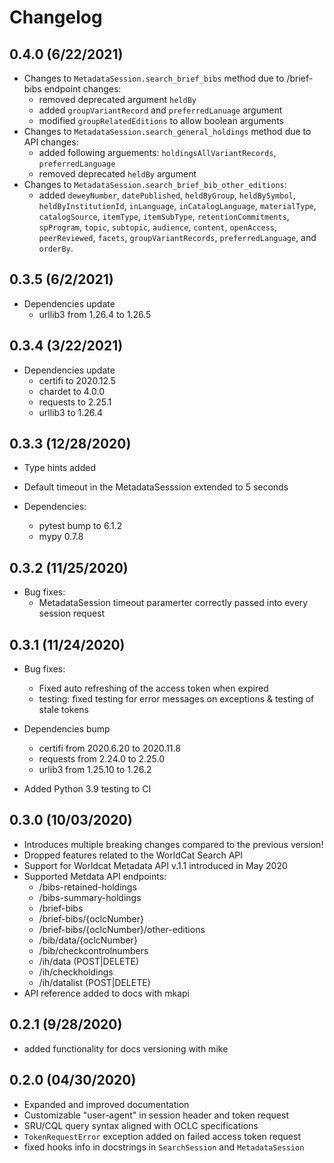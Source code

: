 # Changelog

## 0.4.0 (6/22/2021)
+ Changes to `MetadataSession.search_brief_bibs` method due to /brief-bibs endpoint changes:
    + removed deprecated argument `heldBy`
    + added `groupVariantRecord` and `preferredLanuage` argument
    + modified `groupRelatedEditions` to allow boolean arguments
+ Changes to `MetadataSession.search_general_holdings` method due to API changes:
    + added following arguements: `holdingsAllVariantRecords`, `preferredLanguage`
    + removed deprecated `heldBy` argument
+ Changes to `MetadataSession.search_brief_bib_other_editions`:
    + added `deweyNumber`, `datePublished`, `heldByGroup`, `heldBySymbol`, 
    `heldByInstitutionId`, `inLanguage`, `inCatalogLanguage`, `materialType`, 
    `catalogSource`, `itemType`, `itemSubType`, `retentionCommitments`, 
    `spProgram`, `topic`, `subtopic`, `audience`, `content`, `openAccess`, 
    `peerReviewed`, `facets`, `groupVariantRecords`, `preferredLanguage`, 
    and `orderBy`. 

## 0.3.5 (6/2/2021)
+ Dependencies update
    + urllib3 from 1.26.4 to 1.26.5

## 0.3.4 (3/22/2021)
+ Dependencies update
    + certifi to 2020.12.5
    + chardet to 4.0.0
    + requests to 2.25.1
    + urllib3 to 1.26.4

## 0.3.3 (12/28/2020)
+ Type hints added
+ Default timeout in the MetadataSesssion extended to 5 seconds

+ Dependencies:
    + pytest bump to 6.1.2
    + mypy 0.7.8

## 0.3.2 (11/25/2020)
+ Bug fixes:
    + MetadataSession timeout paramerter correctly passed into every session request


## 0.3.1 (11/24/2020)

+ Bug fixes:
    + Fixed auto refreshing of the access token when expired
    + testing: fixed testing for error messages on exceptions & testing of stale tokens

+ Dependencies bump
    + certifi from 2020.6.20 to 2020.11.8
    + requests from 2.24.0 to 2.25.0
    + urlib3 from 1.25.10 to 1.26.2
+ Added Python 3.9 testing to CI


## 0.3.0 (10/03/2020)

+ Introduces multiple breaking changes compared to the previous version!
+ Dropped features related to the WorldCat Search API
+ Support for Worldcat Metadata API v.1.1 introduced in May 2020
+ Supported Metdata API endpoints:
    + /bibs-retained-holdings
    + /bibs-summary-holdings
    + /brief-bibs
    + /brief-bibs/{oclcNumber}
    + /brief-bibs/{oclcNumber}/other-editions
    + /bib/data/{oclcNumber}
    + /bib/checkcontrolnumbers
    + /ih/data (POST|DELETE)
    + /ih/checkholdings
    + /ih/datalist (POST|DELETE)
+ API reference added to docs with mkapi

## 0.2.1 (9/28/2020)

+ added functionality for docs versioning with mike

## 0.2.0 (04/30/2020)

+ Expanded and improved documentation
+ Customizable "user-agent" in session header and token request
+ SRU/CQL query syntax aligned with OCLC specifications
+ `TokenRequestError` exception added on failed access token request
+ fixed hooks info in docstrings in `SearchSession` and `MetadataSession`

